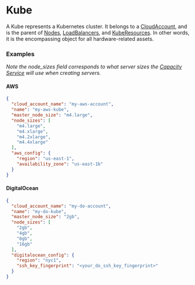 # Kube

A Kube represents a Kubernetes cluster. It belongs to a
[CloudAccount](cloud_account.md), and is the parent of
[Nodes](node.md), [LoadBalancers](load_balancer.md), and
[KubeResources](kube_resource.md).
In other words, it is the encompassing object for all hardware-related assets.

### Examples

_Note the node_sizes field corresponds to what server sizes the
[Capacity Service](capacity_service.md) will use when creating servers._

#### AWS

```json
{
  "cloud_account_name": "my-aws-account",
  "name": "my-aws-kube",
  "master_node_size": "m4.large",
  "node_sizes": [
    "m4.large",
    "m4.xlarge",
    "m4.2xlarge",
    "m4.4xlarge"
  ],
  "aws_config": {
    "region": "us-east-1",
    "availability_zone": "us-east-1b"
  }
}
```

#### DigitalOcean

```json
{
  "cloud_account_name": "my-do-account",
  "name": "my-do-kube",
  "master_node_size": "2gb",
  "node_sizes": [
    "2gb",
    "4gb",
    "8gb",
    "16gb"
  ],
  "digitalocean_config": {
    "region": "nyc1",
    "ssh_key_fingerprint": "<your_do_ssh_key_fingerprint>"
  }
}
```
